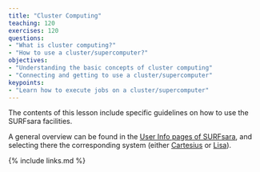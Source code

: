 ```yaml
---
title: "Cluster Computing"
teaching: 120
exercises: 120
questions:
- "What is cluster computing?"
- "How to use a cluster/supercomputer?"
objectives:
- "Understanding the basic concepts of cluster computing"
- "Connecting and getting to use a cluster/supercomputer"
keypoints:
- "Learn how to execute jobs on a cluster/supercomputer"
---
```

The contents of this lesson include specific guidelines on how to use the SURFsara facilities.

A general overview can be found in the <a href="https://userinfo.surfsara.nl">User Info pages of SURFsara</a>, and selecting there the corresponding system (either <a href="https://userinfo.surfsara.nl/systems/cartesius/">Cartesius</a> or <a href="https://userinfo.surfsara.nl/systems/lisa/">Lisa</a>).

{% include links.md %}

